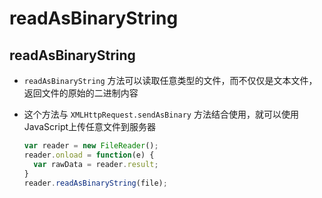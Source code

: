 # readAsBinaryString

## readAsBinaryString

+ `readAsBinaryString` 方法可以读取任意类型的文件，而不仅仅是文本文件，返回文件的原始的二进制内容

+ 这个方法与 `XMLHttpRequest.sendAsBinary` 方法结合使用，就可以使用JavaScript上传任意文件到服务器

    ```js
    var reader = new FileReader();
    reader.onload = function(e) {
      var rawData = reader.result;
    }
    reader.readAsBinaryString(file);
    ```
